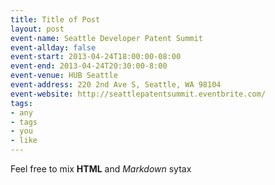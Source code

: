 ```yaml
---
title: Title of Post
layout: post
event-name: Seattle Developer Patent Summit
event-allday: false
event-start: 2013-04-24T18:00:00-08:00
event-end: 2013-04-24T20:30:00-8:00
event-venue: HUB Seattle
event-address: 220 2nd Ave S, Seattle, WA 98104
event-website: http://seattlepatentsummit.eventbrite.com/
tags:
- any
- tags
- you
- like
---
```

Feel free to mix <b>HTML</b> and *Markdown* sytax

